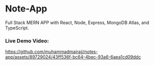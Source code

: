 # Note-App
Full Stack MERN APP with  React, Node, Express, MongoDB Atlas, and TypeScript.


### Live Demo Video:
https://github.com/muhammadmairajj/notes-app/assets/89729024/43ff536f-bc64-4bec-93a6-6aea1cd09ddc


